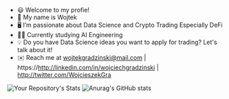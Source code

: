 
- 😃 Welcome to my profie! 
- 👋 My name is Wojtek
- 🖥️ I’m passionate about Data Science and Crypto Trading Especially DeFi
- 👨‍🎓 Currently studying AI Engineering
- 💡 Do you have Data Science ideas you want to apply for trading? Let's talk about it!
- ✉️ Reach me at wojtekgradzinski@mail.com  | https://http://linkedin.com/in/wojciechgradzinski | http://twitter.com/WojcieszekGra


![Your Repository's Stats](https://github-readme-stats.vercel.app/api/top-langs/?username=Tanu-N-Prabhu&theme=radical)
                           ![Anurag's GitHub stats](https://github-readme-stats.vercel.app/api?username=wojtekgradzinski&show_icons=true&theme=radical)

